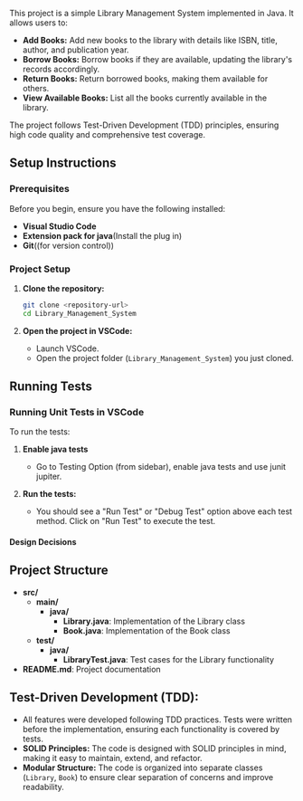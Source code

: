 ﻿This project is a simple Library Management System implemented in Java. It allows users to:

- **Add Books:** Add new books to the library with details like ISBN, title, author, and publication year.
- **Borrow Books:** Borrow books if they are available, updating the library's records accordingly.
- **Return Books:** Return borrowed books, making them available for others.
- **View Available Books:** List all the books currently available in the library.

The project follows Test-Driven Development (TDD) principles, ensuring high code quality and comprehensive test coverage.

## Setup Instructions

### Prerequisites

Before you begin, ensure you have the following installed:

- **Visual Studio Code**
- **Extension pack for java**(Install the plug in)
- **Git**((for version control))

### Project Setup

1. **Clone the repository:**

   ```bash
   git clone <repository-url>
   cd Library_Management_System

   ```

2. **Open the project in VSCode:**

   - Launch VSCode.
   - Open the project folder (`Library_Management_System`) you just cloned.

## Running Tests

### Running Unit Tests in VSCode

To run the tests:

1. **Enable java tests**

   - Go to Testing Option (from sidebar), enable java tests and use junit jupiter.

2. **Run the tests:**

   - You should see a "Run Test" or "Debug Test" option above each test method. Click on "Run Test" to execute the test.

#### Design Decisions

## Project Structure

- **src/**
  - **main/**
    - **java/**
      - **Library.java**: Implementation of the Library class
      - **Book.java**: Implementation of the Book class
  - **test/**
    - **java/**
      - **LibraryTest.java**: Test cases for the Library functionality
- **README.md**: Project documentation


## **Test-Driven Development (TDD):**

- All features were developed following TDD practices. Tests were written before the implementation, ensuring each functionality is covered by tests.
- **SOLID Principles:** The code is designed with SOLID principles in mind, making it easy to maintain, extend, and refactor.
- **Modular Structure:** The code is organized into separate classes (`Library`, `Book`) to ensure clear separation of concerns and improve readability.
